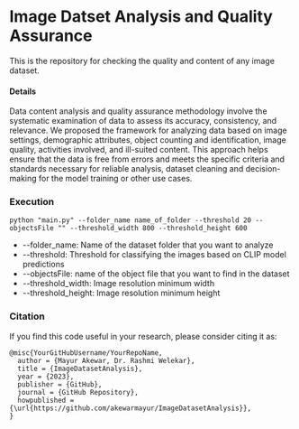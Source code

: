# Image Datset Analysis and Quality Assurance
This is the repository for checking the quality and content of any image dataset.
#### Details
Data content analysis and quality assurance methodology involve the systematic examination of data to assess its accuracy, consistency, and relevance. We proposed the framework for analyzing data based on image settings, demographic attributes, object counting and identification, image quality, activities involved, and ill-suited content. This approach helps ensure that the data is free from errors and meets the specific criteria and standards necessary for reliable analysis, dataset cleaning and decision-making for the model training or other use cases.

### Execution
```
python "main.py" --folder_name name_of_folder --threshold 20 --objectsFile "" --threshold_width 800 --threshold_height 600
```
* --folder_name: Name of the dataset folder that you want to analyze
* --threshold: Threshold for classifying the images based on CLIP model predictions
* --objectsFile: name of the object file that you want to find in the dataset
* --threshold_width: Image resolution minimum width
* --threshold_height: Image resolution minimum height

### Citation
If you find this code useful in your research, please consider citing it as:
```
@misc{YourGitHubUsername/YourRepoName,
  author = {Mayur Akewar, Dr. Rashmi Welekar},
  title = {ImageDatasetAnalysis},
  year = {2023},
  publisher = {GitHub},
  journal = {GitHub Repository},
  howpublished = {\url{https://github.com/akewarmayur/ImageDatasetAnalysis}},
}
```
